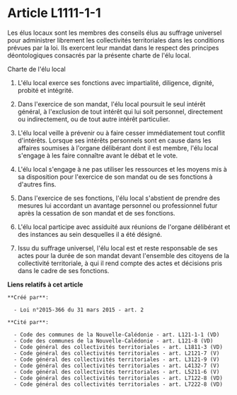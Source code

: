 # Article L1111-1-1

Les élus locaux sont les membres des conseils élus au suffrage universel pour administrer librement les collectivités
territoriales dans les conditions prévues par la loi. Ils exercent leur mandat dans le respect des principes déontologiques
consacrés par la présente charte de l'élu local. 

Charte de l'élu local 

1. L'élu local exerce ses fonctions avec impartialité, diligence, dignité, probité et intégrité. 

2. Dans l'exercice de son mandat, l'élu local poursuit le seul intérêt général, à l'exclusion de tout intérêt qui lui soit
personnel, directement ou indirectement, ou de tout autre intérêt particulier. 

3. L'élu local veille à prévenir ou à faire cesser immédiatement tout conflit d'intérêts. Lorsque ses intérêts personnels
sont en cause dans les affaires soumises à l'organe délibérant dont il est membre, l'élu local s'engage à les faire connaître
avant le débat et le vote. 

4. L'élu local s'engage à ne pas utiliser les ressources et les moyens mis à sa disposition pour l'exercice de son mandat ou
de ses fonctions à d'autres fins. 

5. Dans l'exercice de ses fonctions, l'élu local s'abstient de prendre des mesures lui accordant un avantage personnel ou
professionnel futur après la cessation de son mandat et de ses fonctions. 

6. L'élu local participe avec assiduité aux réunions de l'organe délibérant et des instances au sein desquelles il a été
désigné. 

7. Issu du suffrage universel, l'élu local est et reste responsable de ses actes pour la durée de son mandat devant
l'ensemble des citoyens de la collectivité territoriale, à qui il rend compte des actes et décisions pris dans le cadre de
ses fonctions.

**Liens relatifs à cet article**

	**Créé par**:

	  - Loi n°2015-366 du 31 mars 2015 - art. 2

	**Cité par**:

	  - Code des communes de la Nouvelle-Calédonie - art. L121-1-1 (VD)
	  - Code des communes de la Nouvelle-Calédonie - art. L121-8 (VD)
	  - Code général des collectivités territoriales - art. L1811-3 (VD)
	  - Code général des collectivités territoriales - art. L2121-7 (V)
	  - Code général des collectivités territoriales - art. L3121-9 (V)
	  - Code général des collectivités territoriales - art. L4132-7 (V)
	  - Code général des collectivités territoriales - art. L5211-6 (V)
	  - Code général des collectivités territoriales - art. L7122-8 (VD)
	  - Code général des collectivités territoriales - art. L7222-8 (VD)
